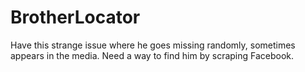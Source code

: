 # BrotherLocator
Have this strange issue where he goes missing randomly, sometimes appears in the media. Need a way to find him by scraping Facebook. 
